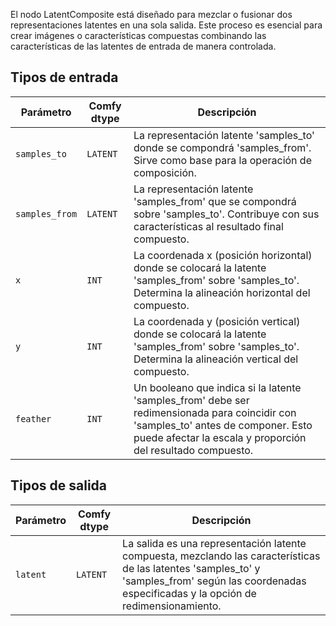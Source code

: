 
El nodo LatentComposite está diseñado para mezclar o fusionar dos representaciones latentes en una sola salida. Este proceso es esencial para crear imágenes o características compuestas combinando las características de las latentes de entrada de manera controlada.
## Tipos de entrada

| Parámetro    | Comfy dtype | Descripción |
|--------------|-------------|-------------|
| `samples_to` | `LATENT`    | La representación latente 'samples_to' donde se compondrá 'samples_from'. Sirve como base para la operación de composición. |
| `samples_from` | `LATENT` | La representación latente 'samples_from' que se compondrá sobre 'samples_to'. Contribuye con sus características al resultado final compuesto. |
| `x`          | `INT`      | La coordenada x (posición horizontal) donde se colocará la latente 'samples_from' sobre 'samples_to'. Determina la alineación horizontal del compuesto. |
| `y`          | `INT`      | La coordenada y (posición vertical) donde se colocará la latente 'samples_from' sobre 'samples_to'. Determina la alineación vertical del compuesto. |
| `feather`    | `INT`      | Un booleano que indica si la latente 'samples_from' debe ser redimensionada para coincidir con 'samples_to' antes de componer. Esto puede afectar la escala y proporción del resultado compuesto. |

## Tipos de salida

| Parámetro | Comfy dtype | Descripción |
|-----------|-------------|-------------|
| `latent`  | `LATENT`    | La salida es una representación latente compuesta, mezclando las características de las latentes 'samples_to' y 'samples_from' según las coordenadas especificadas y la opción de redimensionamiento. |